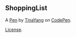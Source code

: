ShoppingList
------------


A [Pen](https://codepen.io/TinaYang/pen/RQmyyB) by [TinaYang](https://codepen.io/TinaYang) on [CodePen](https://codepen.io).

[License](https://codepen.io/TinaYang/pen/RQmyyB/license).